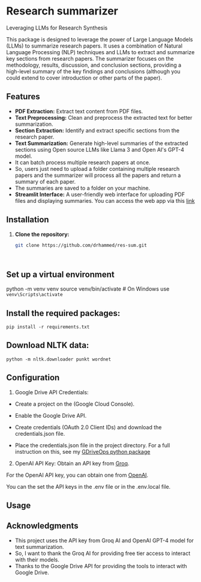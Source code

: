 # Research summarizer
Leveraging LLMs for Research Synthesis

This package is designed to leverage the power of Large Language Models (LLMs) to summarize research papers. It uses a combination of Natural Language Processing (NLP) techniques and LLMs to extract and summarize key sections from research papers. The summarizer focuses on the methodology, results, discussion, and conclusion sections, providing a high-level summary of the key findings and conclusions (although you could extend to cover introduction or other parts of the paper).



## Features

- **PDF Extraction:** Extract text content from PDF files.
- **Text Preprocessing:** Clean and preprocess the extracted text for better summarization.
- **Section Extraction:** Identify and extract specific sections from the research paper.
- **Text Summarization:** Generate high-level summaries of the extracted sections using Open source LLMs like Llama 3 and Open AI's GPT-4 model.
- It can batch process multiple research papers at once.
- So, users just need to upload a folder containing multiple research papers and the summarizer will process all the papers and return a summary of each paper.
- The summaries are saved to a folder on your machine.
- **Streamlit Interface:** A user-friendly web interface for uploading PDF files and displaying summaries. You can access the web app via this [link](https://sum-tool.streamlit.app/)

## Installation

1. **Clone the repository:**

   ```sh
   git clone https://github.com/drhammed/res-sum.git
   



## Set up a virtual environment
python -m venv venv
source venv/bin/activate  # On Windows use `venv\Scripts\activate`

## Install the required packages:
`pip install -r requirements.txt`

## Download NLTK data:
`python -m nltk.downloader punkt wordnet`

## Configuration

1. Google Drive API Credentials:

- Create a project on the (Google Cloud Console).

- Enable the Google Drive API.

- Create credentials (OAuth 2.0 Client IDs) and download the credentials.json file.

- Place the credentials.json file in the project directory. For a full instruction on this, see my [GDriveOps python package](https://pypi.org/project/GDriveOps/)


2. OpenAI API Key:
Obtain an API key from [Groq](https://console.groq.com/keys).

For the OpenAI API key, you can obtain one from [OpenAI](https://platform.openai.com/apps).

You can the set the API keys in the .env file or in the .env.local file.



## Usage




## Acknowledgments

- This project uses the API key from Groq AI and OpenAI GPT-4 model for text summarization.
- So, I want to thank the Groq AI for providing free tier access to interact with their models.
- Thanks to the Google Drive API for providing the tools to interact with Google Drive.

